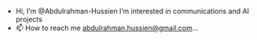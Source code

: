 - Hi, I’m @Abdulrahman-Hussien
 I’m interested in communications and AI projects
- 📫 How to reach me abdulrahman.hussien@gmail.com...

<!---
Abdulrahman-Hussien/Abdulrahman-Hussien is a ✨ special ✨ repository because its `README.md` (this file) appears on your GitHub profile.
You can click the Preview link to take a look at your changes.
--->
